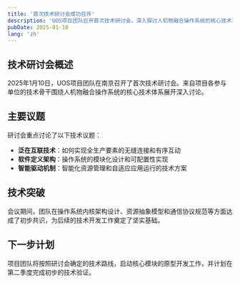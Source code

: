 ```yaml
---
title: '首次技术研讨会成功召开'
description: 'UOS项目团队召开首次技术研讨会，深入探讨人机物融合操作系统的核心技术架构和实现方案。'
pubDate: 2025-01-10
lang: 'zh'
---
```


## 技术研讨会概述

2025年1月10日，UOS项目团队在南京召开了首次技术研讨会。来自项目各参与单位的技术骨干围绕人机物融合操作系统的核心技术体系展开深入讨论。

## 主要议题

研讨会重点讨论了以下技术议题：

- **泛在互联技术**：如何实现全生产要素的无缝连接和有序互动
- **软件定义架构**：操作系统的模块化设计和可配置性实现
- **智能驱动机制**：智能化资源管理和自适应应用运行的技术方案

## 技术突破

会议期间，团队在操作系统内核架构设计、资源抽象模型和通信协议规范等方面达成了初步共识，为后续的技术开发工作奠定了坚实基础。

## 下一步计划

项目团队将按照研讨会确定的技术路线，启动核心模块的原型开发工作，并计划在第二季度完成初步的技术验证。

